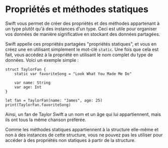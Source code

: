 # Propriétés et méthodes statiques

Swift vous permet de créer des propriétés et des méthodes appartenant à un type plutôt qu'à des instances d'un type. Ceci est utile pour organiser vos données de manière significative en stockant des données partagées.

Swift appelle ces propriétés partagées "propriétés statiques", et vous en créez une en utilisant simplement le mot-clé `static`. Une fois que cela est fait, vous accédez à la propriété en utilisant le nom complet du type de données. Voici un exemple simple :

    struct TaylorFan {
        static var favoriteSong = "Look What You Made Me Do"

        var name: String
        var age: Int
    }

    let fan = TaylorFan(name: "James", age: 25)
    print(TaylorFan.favoriteSong)

Ainsi, un fan de Taylor Swift a un nom et un âge qui lui appartiennent, mais ils ont tous la même chanson préférée.

Comme les méthodes statiques appartiennent à la structure elle-même et non à des instances de cette structure, vous ne pouvez pas les utiliser pour accéder à des propriétés non statiques à partir de la structure.

